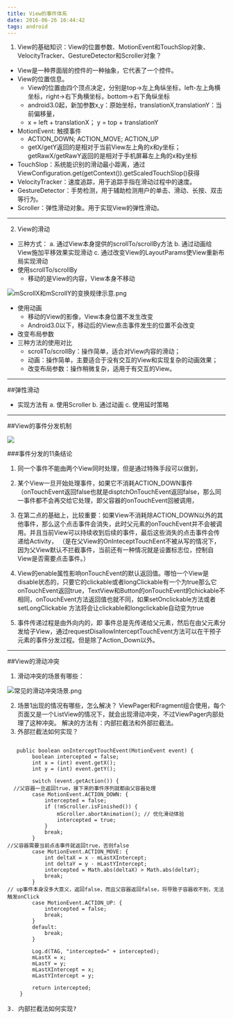 ```yaml
---
title: View的事件体系
date: 2016-06-26 16:44:42
tags: android
---
```

1. View的基础知识：View的位置参数、MotionEvent和TouchSlop对象、VelocityTracker、GestureDetector和Scroller对象？
  - View是一种界面层的控件的一种抽象，它代表了一个控件。
  - View的位置信息。
    - View的位置由四个顶点决定，分别是top->左上角纵坐标，left-左上角横坐标，right->右下角横坐标，bottom->右下角纵坐标
    - android3.0起，新加参数x,y：原始坐标，translationX,translationY：当前偏移量，
    -  x = left + translationX； y = top + translationY
  - MotionEvent: 触摸事件
    - ACTION_DOWN; ACTION_MOVE; ACTION_UP
    - getX/getY返回的是相对于当前View左上角的x和y坐标；getRawX/getRawY返回的是相对于手机屏幕左上角的x和y坐标
  - TouchSlop：系统能识别的滑动最小距离，通过ViewConfiguration.get(getContext()).getScaledTouchSlop()获得
  - VelocityTracker：速度追踪，用于追踪手指在滑动过程中的速度。
  - GestureDetector：手势检测，用于辅助检测用户的单击、滑动、长按、双击等行为。
  - Scroller：弹性滑动对象。用于实现View的弹性滑动。
----
<!--more-->
2. View的滑动
  - 三种方式：
    a. 通过View本身提供的scrollTo/scrollBy方法
    b. 通过动画给View施加平移效果实现滑动
    c. 通过改变View的LayoutParams使View重新布局实现滑动
  - 使用scrollTo/scrollBy
    - 移动的是View的内容，View本身不移动

![mScrollX和mScrollY的变换规律示意.png](http://upload-images.jianshu.io/upload_images/1944615-f0459909d2eee53f.png?imageMogr2/auto-orient/strip%7CimageView2/2/w/1240)

  - 使用动画
    - 移动的View的影像，View本身位置不发生改变
    - Android3.0以下，移动后的View点击事件发生的位置不会改变
  - 改变布局参数
  - 三种方法的使用对比
    - scrollTo/scrollBy：操作简单，适合对View内容的滑动；
    - 动画：操作简单，主要适合于没有交互的View和实现复杂的动画效果；
    - 改变布局参数：操作稍微复杂，适用于有交互的View。
---
##弹性滑动
  - 实现方法有
    a. 使用Scroller
    b. 通过动画
    c. 使用延时策略
-----
##View的事件分发机制

![](http://upload-images.jianshu.io/upload_images/1944615-f4d8626713e20eb7.png?imageMogr2/auto-orient/strip%7CimageView2/2/w/1240)

###事件分发的11条结论
1. 同一个事件不能由两个View同时处理，但是通过特殊手段可以做到，

2. 某个View一旦开始处理事件，如果它不消耗ACTION_DOWN事件（onTouchEvent返回false也就是disptchOnTouchEvent返回false，那么同一事件都不会再交给它处理，即父容器的onTouchEvent回被调用，

3. 在第二点的基础上，比较重要：如果View不消耗除ACTION_DOWN以外的其他事件，那么这个点击事件会消失，此时父元素的onTouchEvent并不会被调用。并且当前View可以持续收到后续的事件，最后这些消失的点击事件会传递给Activity， （是在父View的OnInteceptTouchEent不被从写的情况下，因为父View默认不拦截事件，当前还有一种情况就是设置标志位，控制自View是否需要点击事件。）

4. View的enable属性影响onTouchEvent的默认返回值。哪怕一个View是disable状态的，只要它的clickable或者longClickable有一个为true那么它onTouchEvent返回true，TextView和Button的onTouchEvent的chickable不相同，onTouchEvent方法返回值也就不同，如果setOnclickable方法或者setLongClickable 方法将会让clickable和longclickable自动变为true

5. 事件传递过程是由外向内的，即 事件总是先传递给父元素，然后在由父元素分发给子View，通过requestDisallowInterceptTouchEvent方法可以在干预子元素的事件分发过程。但是除了Action_Down以外。
---
##View的滑动冲突
1. 滑动冲突的场景有哪些：

![常见的滑动冲突场景.png](http://upload-images.jianshu.io/upload_images/1944615-8ad39025c94aa5dc.png?imageMogr2/auto-orient/strip%7CimageView2/2/w/1240)

2. 场景1出现的情况有哪些，怎么解决？
  ViewPager和Fragment组合使用，每个页面又是一个ListView的情况下，就会出现滑动冲突，不过ViewPager内部处理了这种冲突。
  解决的方法有：内部拦截法和外部拦截法。
3. 外部拦截法如何实现？
<pre><code>
   public boolean onInterceptTouchEvent(MotionEvent event) {
        boolean intercepted = false;
        int x = (int) event.getX();
        int y = (int) event.getY();

        switch (event.getAction()) {
  //父容器一旦返回true，接下来的事件序列就都由父容器处理
        case MotionEvent.ACTION_DOWN: {
            intercepted = false;
            if (!mScroller.isFinished()) {
                mScroller.abortAnimation(); // 优化滑动体验
                intercepted = true;
            }
            break;
        }
//父容器需要当前点击事件就返回true，否则false
        case MotionEvent.ACTION_MOVE: {
            int deltaX = x - mLastXIntercept;
            int deltaY = y - mLastYIntercept;
            intercepted = Math.abs(deltaX) > Math.abs(deltaY);
            break;
        }
// up事件本身没多大意义，返回false，而且父容器返回false，将导致子容器收不到，无法触发onClick
        case MotionEvent.ACTION_UP: {
            intercepted = false;
            break;
        }
        default:
            break;
        }

        Log.d(TAG, "intercepted=" + intercepted);
        mLastX = x;
        mLastY = y;
        mLastXIntercept = x;
        mLastYIntercept = y;

        return intercepted;
    }
</code>
3. 内部拦截法如何实现?

